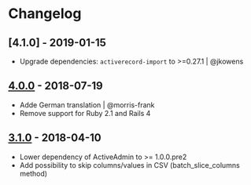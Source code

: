 # Changelog

## [4.1.0] - 2019-01-15
- Upgrade dependencies: `activerecord-import` to >=0.27.1 | @jkowens

## [4.0.0] - 2018-07-19
- Adde German translation | @morris-frank
- Remove support for Ruby 2.1 and Rails 4

## [3.1.0] - 2018-04-10
- Lower dependency of ActiveAdmin to >= 1.0.0.pre2
- Add possibility to skip columns/values in CSV (batch_slice_columns method)

[Unreleased]: https://github.com/activeadmin-plugins/active_admin_import/compare/v4.0.0...HEAD
[4.0.0]: https://github.com/activeadmin-plugins/active_admin_import/compare/v3.1.0...v4.0.0
[3.1.0]: https://github.com/activeadmin-plugins/active_admin_import/compare/3.0.0...v3.1.0
